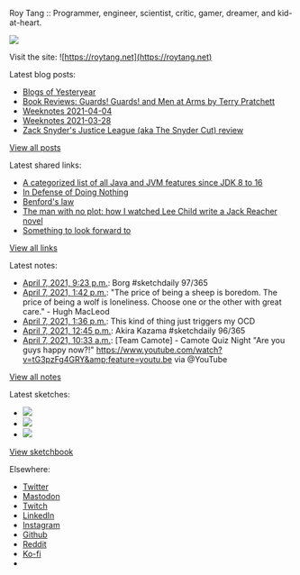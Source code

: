 Roy Tang :: Programmer, engineer, scientist, critic, gamer, dreamer, and kid-at-heart.

![](https://roytang.net/static/img/profile.jpg)

Visit the site: ![https://roytang.net](https://roytang.net)

Latest blog posts:

- [Blogs of Yesteryear](https://roytang.net/2021/04/blogs-of-yesteryear/)
- [Book Reviews: Guards! Guards! and Men at Arms by Terry Pratchett](https://roytang.net/2021/04/discworld-city-watch/)
- [Weeknotes 2021-04-04](https://roytang.net/2021/04/weeknotes-2021-04-04/)
- [Weeknotes 2021-03-28](https://roytang.net/2021/03/weeknotes-2021-03-28/)
- [Zack Snyder&#x27;s Justice League (aka The Snyder Cut) review](https://roytang.net/2021/03/snyder-cut/)

[View all posts](https://roytang.net/blog)

Latest shared links:

- [A categorized list of all Java and JVM features since JDK 8 to 16](https://roytang.net/2021/04/a-categorized-list-of-all-java-and-jvm-features-since-jdk-8-to-16/)
- [In Defense of Doing Nothing](https://roytang.net/2021/04/in-defense-of-doing-nothing/)
- [Benford&#x27;s law](https://roytang.net/2021/04/benfords-law/)
- [The man with no plot: how I watched Lee Child write a Jack Reacher novel](https://roytang.net/2021/04/the-man-with-no-plot-how-i-watched-lee-child-write-a-jack-reacher-novel/)
- [Something to look forward to](https://roytang.net/2021/03/something-to-look-forward-to/)

[View all links](https://roytang.net/links)

Latest notes:

- [April 7, 2021, 9:23 p.m.](https://roytang.net/2021/04/1379786935871238144/): Borg #sketchdaily 97/365
- [April 7, 2021, 1:42 p.m.](https://roytang.net/2021/04/3ac092f01e360750d83d1beb1112efa0/): &quot;The price of being a sheep is boredom. The price of being a wolf is loneliness. Choose one or the other with great care.&quot; - Hugh MacLeod
- [April 7, 2021, 1:36 p.m.](https://roytang.net/2021/04/1379669263372353538/): This kind of thing just triggers my OCD
- [April 7, 2021, 12:45 p.m.](https://roytang.net/2021/04/1379656430081351687/): Akira Kazama #sketchdaily 96/365
- [April 7, 2021, 10:33 a.m.](https://roytang.net/2021/04/1379623251479908354/): [Team Camote] - Camote Quiz Night &quot;Are you guys happy now?!&quot; https://www.youtube.com/watch?v=tG3pzFg4GRY&amp;feature=youtu.be via @YouTube

[View all notes](https://roytang.net/notes)

Latest sketches:


- ![](https://roytang.net/media/cache/b2/f5/b2f5c2da5af483f4c82f1b058dcb2ba4.jpg)
- ![](https://roytang.net/media/cache/68/05/6805da3076962e6267def08319fea1aa.jpg)
- ![](https://roytang.net/media/cache/8f/9c/8f9cc7b1eebbf9e191059873076c9069.jpg)

[View sketchbook](https://roytang.net/albums/sketchbook)


Elsewhere:

- [Twitter](https://twitter.com/roytang)
- [Mastodon](https://mastodon.technology/@roytang)
- [Twitch](https://twitch.tv/twitchyroy)
- [LinkedIn](https://www.linkedin.com/in/roytang)
- [Instagram](https://instagram.com/roytang0400)
- [Github](https://github.com/roytang)
- [Reddit](https://reddit.com/u/hungryroy)
- [Ko-fi](https://ko-fi.com/roytang)
- [](mailto:hello@roytang.net)